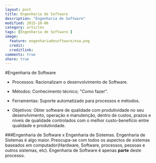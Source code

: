 ```yaml
---
layout: post
title: Engenharia de Software
description: "Engenharia de Software"
modified: 2015-10-06
category: articles
tags: [Engenharia de Software ]
image:
  feature: engenhariadesoftware/esw.png
  credit: 
  creditlink: 
comments: true
share: true
---
```



#Engenharia de Software

* Processos: Racionalizam o desenvolvimento de Software.
* Métodos: Conhecimento técnico; "Como fazer".
* Ferramentas: Suporte automatizado para processos e métodos.

* Objetivos:
Obter software de qualidade com produtividade no seu desenvlvimento, operação e manutenção, dentro de custos, prazos e níveis de qualidade controlados com o melhor custo-benefício entre qualidade e produtividade.

###Engenharia de Software x Engenharia de Sistemas.
Engenharia de Sistemas é algo maior. Preocupa-se com todos os aspectos de sistemas baseados em computador(Hardware, Software, processos, pessoas e outros sistemas, etc). Engenharia de Software é apenas <b>parte</b> deste processo.



